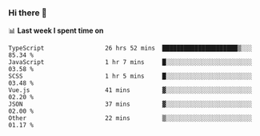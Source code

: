 ### Hi there 👋

<!--
**DBvc/DBvc** is a ✨ _special_ ✨ repository because its `README.md` (this file) appears on your GitHub profile.

Here are some ideas to get you started:

- 🔭 I’m currently working on ...
- 🌱 I’m currently learning ...
- 👯 I’m looking to collaborate on ...
- 🤔 I’m looking for help with ...
- 💬 Ask me about ...
- 📫 How to reach me: ...
- 😄 Pronouns: ...
- ⚡ Fun fact: ...
-->

📊 **Last week I spent time on**
<!--START_SECTION:waka-->

```text
TypeScript                 26 hrs 52 mins  █████████████████████▒░░░   85.34 %
JavaScript                 1 hr 7 mins     █░░░░░░░░░░░░░░░░░░░░░░░░   03.58 %
SCSS                       1 hr 5 mins     █░░░░░░░░░░░░░░░░░░░░░░░░   03.48 %
Vue.js                     41 mins         ▓░░░░░░░░░░░░░░░░░░░░░░░░   02.20 %
JSON                       37 mins         ▓░░░░░░░░░░░░░░░░░░░░░░░░   02.00 %
Other                      22 mins         ▒░░░░░░░░░░░░░░░░░░░░░░░░   01.17 %
```

<!--END_SECTION:waka-->
